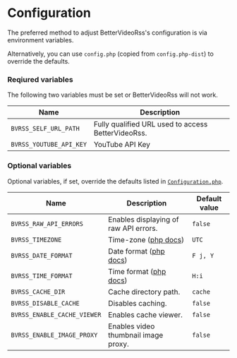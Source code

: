 # Configuration
The preferred method to adjust BetterVideoRss's configuration is via environment variables.

Alternatively, you can use `config.php` (copied from `config.php-dist`) to override the defaults.

### Reqiured variables
The following two variables must be set or BetterVideoRss will not work.

| Name      			| Description										 |
|--						| --												 |
|`BVRSS_SELF_URL_PATH`	| Fully qualified URL used to access BetterVideoRss. |
|`BVRSS_YOUTUBE_API_KEY`| YouTube API Key 									 |

### Optional variables

Optional variables, if set, override the defaults listed in [`Configuration.php`](../include/Configuration.php#L24).

| Name      					| Description							| Default value |
|--								| --									|--				|
|`BVRSS_RAW_API_ERRORS`			| Enables displaying of raw API errors.	| `false`		|
|`BVRSS_TIMEZONE`				| Time-zone ([php docs](https://www.php.net/manual/en/timezones.php))							|`UTC`			|
|`BVRSS_DATE_FORMAT`			| Date format ([php docs](https://www.php.net/manual/en/function.date.php))						|`F j, Y`		|
|`BVRSS_TIME_FORMAT`			| Time format ([php docs](https://www.php.net/manual/en/function.date.php))						|`H:i`			|
|`BVRSS_CACHE_DIR`				| Cache directory path. 				|`cache`		|
|`BVRSS_DISABLE_CACHE`			| Disables caching.						|`false`		|
|`BVRSS_ENABLE_CACHE_VIEWER`	| Enables cache viewer.			  		|`false`		|
|`BVRSS_ENABLE_IMAGE_PROXY`		| Enables video thumbnail image proxy.	|`false`		|